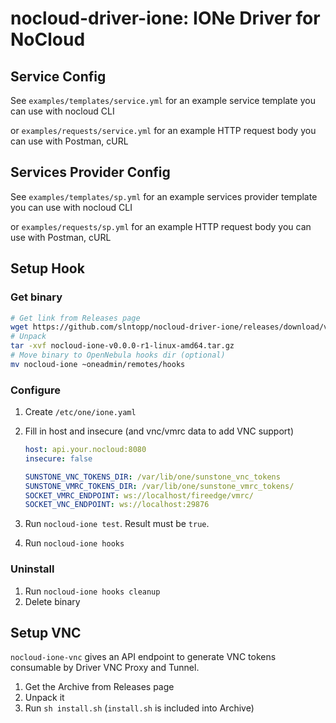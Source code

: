 # nocloud-driver-ione: IONe Driver for NoCloud

## Service Config

See `examples/templates/service.yml` for an example service template you can use with nocloud CLI

or `examples/requests/service.yml` for an example HTTP request body you can use with Postman, cURL

## Services Provider Config

See `examples/templates/sp.yml` for an example services provider template you can use with nocloud CLI

or `examples/requests/sp.yml` for an example HTTP request body you can use with Postman, cURL

## Setup Hook

### Get binary

```sh
# Get link from Releases page
wget https://github.com/slntopp/nocloud-driver-ione/releases/download/v0.0.0-r1/nocloud-ione-v0.0.0-r1-linux-amd64.tar.gz
# Unpack
tar -xvf nocloud-ione-v0.0.0-r1-linux-amd64.tar.gz
# Move binary to OpenNebula hooks dir (optional)
mv nocloud-ione ~oneadmin/remotes/hooks
```

### Configure

1. Create `/etc/one/ione.yaml`
2. Fill in host and insecure (and vnc/vmrc data to add VNC support)

    ```yaml
    host: api.your.nocloud:8080
    insecure: false

    SUNSTONE_VNC_TOKENS_DIR: /var/lib/one/sunstone_vnc_tokens
    SUNSTONE_VMRC_TOKENS_DIR: /var/lib/one/sunstone_vmrc_tokens/
    SOCKET_VMRC_ENDPOINT: ws://localhost/fireedge/vmrc/
    SOCKET_VNC_ENDPOINT: ws://localhost:29876
    ```

3. Run `nocloud-ione test`. Result must be `true`.
4. Run `nocloud-ione hooks`

### Uninstall

1. Run `nocloud-ione hooks cleanup`
2. Delete binary

## Setup VNC

`nocloud-ione-vnc` gives an API endpoint to generate VNC tokens consumable by Driver VNC Proxy and Tunnel.

1. Get the Archive from Releases page
2. Unpack it
3. Run `sh install.sh` (`install.sh` is included into Archive)
